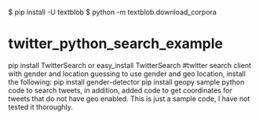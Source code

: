 $ pip install -U textblob
$ python -m textblob.download_corpora
# twitter_python_search_example
pip install TwitterSearch or easy_install TwitterSearch
#twitter search client with gender and location guessing
to use gender and geo location, install the following:
pip install gender-detector
pip install geopy
sample python code to search tweets, in addition, added code to get coordinates for tweets that do not have geo enabled.
This is just a sample code, I have not tested it thoroughly.
